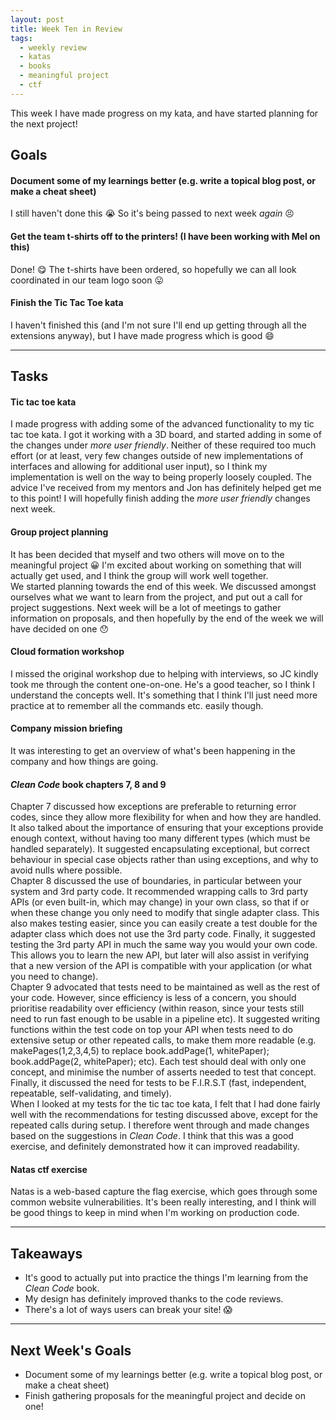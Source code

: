 ```yaml
---
layout: post
title: Week Ten in Review
tags:
  - weekly review
  - katas
  - books
  - meaningful project
  - ctf
---
```


This week I have made progress on my kata, and have started planning for the next project!

## Goals

#### Document some of my learnings better (e.g. write a topical blog post, or make a cheat sheet)

I still haven't done this :sob: So it's being passed to next week *again* :persevere:

#### Get the team t-shirts off to the printers! (I have been working with Mel on this)

Done! :yum: The t-shirts have been ordered, so hopefully we can all look coordinated in our team logo soon :stuck_out_tongue:

#### Finish the Tic Tac Toe kata

I haven't finished this (and I'm not sure I'll end up getting through all the extensions anyway), but I have made progress which is good :smile:

---

## Tasks

#### Tic tac toe kata

I made progress with adding some of the advanced functionality to my tic tac toe kata. I got it working with a 3D board, and started adding in some of the changes under _more user friendly_. Neither of these required too much effort (or at least, very few changes outside of new implementations of interfaces and allowing for additional user input), so I think my implementation is well on the way to being properly loosely coupled. The advice I've received from my mentors and Jon has definitely helped get me to this point! I will hopefully finish adding the _more user friendly_ changes next week.

#### Group project planning

It has been decided that myself and two others will move on to the meaningful project :grinning: I'm excited about working on something that will actually get used, and I think the group will work well together.  
We started planning towards the end of this week. We discussed amongst ourselves what we want to learn from the project, and put out a call for project suggestions. Next week will be a lot of meetings to gather information on proposals, and then hopefully by the end of the week we will have decided on one :hushed:

#### Cloud formation workshop

I missed the original workshop due to helping with interviews, so JC kindly took me through the content one-on-one. He's a good teacher, so I think I understand the concepts well. It's something that I think I'll just need more practice at to remember all the commands etc. easily though.

#### Company mission briefing

It was interesting to get an overview of what's been happening in the company and how things are going.

#### _Clean Code_ book chapters 7, 8 and 9

Chapter 7 discussed how exceptions are preferable to returning error codes, since they allow more flexibility for when and how they are handled. It also talked about the importance of ensuring that your exceptions provide enough context, without having too many different types (which must be handled separately). It suggested encapsulating exceptional, but correct behaviour in special case objects rather than using exceptions, and why to avoid nulls where possible.  
Chapter 8 discussed the use of boundaries, in particular between your system and 3rd party code. It recommended wrapping calls to 3rd party APIs (or even built-in, which may change) in your own class, so that if or when these change you only need to modify that single adapter class. This also makes testing easier, since you can easily create a test double for the adapter class which does not use the 3rd party code. Finally, it suggested testing the 3rd party API in much the same way you would your own code. This allows you to learn the new API, but later will also assist in verifying that a new version of the API is compatible with your application (or what you need to change).  
Chapter 9 advocated that tests need to be maintained as well as the rest of your code. However, since efficiency is less of a concern, you should prioritise readability over efficiency (within reason, since your tests still need to run fast enough to be usable in a pipeline etc). It suggested writing functions within the test code on top your API when tests need to do extensive setup or other repeated calls, to make them more readable (e.g. makePages(1,2,3,4,5) to replace book.addPage(1, whitePaper); book.addPage(2, whitePaper); etc). Each test should deal with only one concept, and minimise the number of asserts needed to test that concept. Finally, it discussed the need for tests to be F.I.R.S.T (fast, independent, repeatable, self-validating, and timely).  
When I looked at my tests for the tic tac toe kata, I felt that I had done fairly well with the recommendations for testing discussed above, except for the repeated calls during setup. I therefore went through and made changes based on the suggestions in _Clean Code_. I think that this was a good exercise, and definitely demonstrated how it can improved readability. 

#### Natas ctf exercise

Natas is a web-based capture the flag exercise, which goes through some common website vulnerabilities. It's been really interesting, and I think will be good things to keep in mind when I'm working on production code.

---

## Takeaways

* It's good to actually put into practice the things I'm learning from the _Clean Code_ book.  
* My design has definitely improved thanks to the code reviews.  
* There's a lot of ways users can break your site! :scream:

---

## Next Week's Goals

* Document some of my learnings better (e.g. write a topical blog post, or make a cheat sheet)
* Finish gathering proposals for the meaningful project and decide on one!
